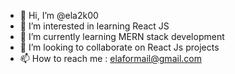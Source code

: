- 👋 Hi, I’m @ela2k00
- 👀 I’m interested in learning React JS
- 🌱 I’m currently learning MERN stack development
- 💞️ I’m looking to collaborate on React Js projects
- 📫 How to reach me : elaformail@gmail.com

<!---
ela2k00/ela2k00 is a ✨ special ✨ repository because its `README.md` (this file) appears on your GitHub profile.
You can click the Preview link to take a look at your changes.
--->
